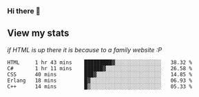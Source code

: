 ### Hi there 👋

## View my stats
_if HTML is up there it is because to a family website :P_
<!--START_SECTION:waka-->
```text
HTML     1 hr 43 mins    █████████▓░░░░░░░░░░░░░░░   38.32 % 
C#       1 hr 11 mins    ██████▓░░░░░░░░░░░░░░░░░░   26.58 % 
CSS      40 mins         ███▓░░░░░░░░░░░░░░░░░░░░░   14.85 % 
Erlang   18 mins         █▓░░░░░░░░░░░░░░░░░░░░░░░   06.93 % 
C++      14 mins         █▒░░░░░░░░░░░░░░░░░░░░░░░   05.33 % 
```
<!--END_SECTION:waka-->

<!--
**robertfiko/robertfiko** is a ✨ _special_ ✨ repository because its `README.md` (this file) appears on your GitHub profile.

Here are some ideas to get you started:

- 🔭 I’m currently working on ...
- 🌱 I’m currently learning ...
- 👯 I’m looking to collaborate on ...
- 🤔 I’m looking for help with ...
- 💬 Ask me about ...
- 📫 How to reach me: ...
- 😄 Pronouns: ...
- ⚡ Fun fact: ...
-->

